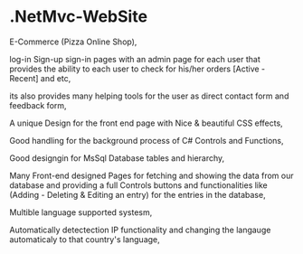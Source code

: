 # .NetMvc-WebSite

E-Commerce (Pizza Online Shop),

log-in Sign-up sign-in pages with an admin page for each user that provides the ability to each user to check for his/her orders [Active - Recent] and etc,

its also provides many helping tools for the user as direct contact form and feedback form,

A unique Design for the front end page with Nice & beautiful CSS effects,

Good handling for the background process of C# Controls and Functions,

Good designgin for MsSql Database tables and hierarchy,

Many Front-end designed Pages for fetching and showing the data from our database and providing a full Controls buttons and functionalities like (Adding - Deleting & Editing an entry) for the entries in the database,

Multible language supported systesm,

Automatically detectection IP functionality and changing the langauge automaticaly to that country's language,



